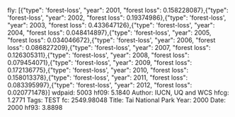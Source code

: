 fly: [{"type": 'forest-loss', "year": 2001, "forest loss": 0.158228087},{"type": 'forest-loss', "year": 2002, "forest loss": 0.19374986},{"type": 'forest-loss', "year": 2003, "forest loss": 0.433647126},{"type": 'forest-loss', "year": 2004, "forest loss": 0.048414897},{"type": 'forest-loss', "year": 2005, "forest loss": 0.034046672},{"type": 'forest-loss', "year": 2006, "forest loss": 0.086827209},{"type": 'forest-loss', "year": 2007, "forest loss": 0.126305311},{"type": 'forest-loss', "year": 2008, "forest loss": 0.079454071},{"type": 'forest-loss', "year": 2009, "forest loss": 0.172136775},{"type": 'forest-loss', "year": 2010, "forest loss": 0.158013378},{"type": 'forest-loss', "year": 2011, "forest loss": 0.083395997},{"type": 'forest-loss', "year": 2012, "forest loss": 0.020771478}]
wdpaid: 5003
hf09: 5.1840
Author: IUCN, UQ and WCS
hfcg: 1.2771
Tags: TEST
fc: 2549.98048
Title: Tai National Park
Year: 2000
Date: 2000
hf93: 3.8898
